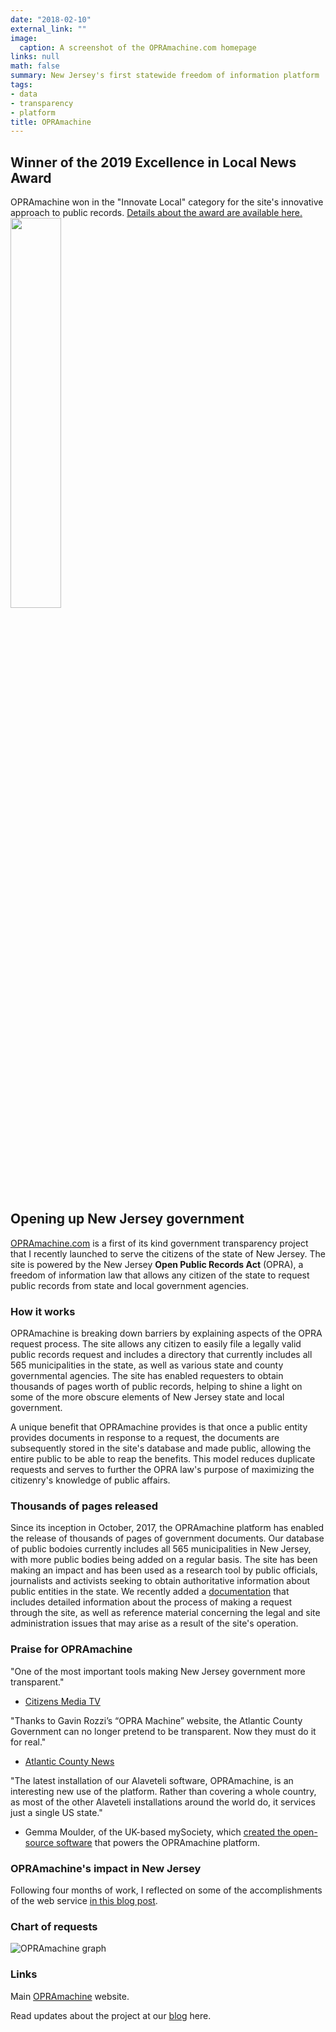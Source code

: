 ```yaml
---
date: "2018-02-10"
external_link: ""
image:
  caption: A screenshot of the OPRAmachine.com homepage
links: null
math: false
summary: New Jersey's first statewide freedom of information platform
tags:
- data
- transparency
- platform
title: OPRAmachine
---
```

## Winner of the 2019 Excellence in Local News Award
OPRAmachine won in the "Innovate Local" category for the site's innovative approach to public records. [Details about the award are available here.](https://politicsoc.com/2019/02/rozzi-wins-statewide-journalism-award/)
<img src="/media/innovate.png" width=40%>


## Opening up New Jersey government

[OPRAmachine.com](https://opramachine.com/) is a first of its kind government transparency project that I recently launched to serve the citizens of the state of New Jersey. The site is powered by the New Jersey **Open Public Records Act** (OPRA), a freedom of information law that allows any citizen of the state to request public records from state and local government agencies.

### How it works

OPRAmachine is breaking down barriers by explaining aspects of the OPRA request process. The site allows any citizen to easily file a legally valid public records request and includes a directory that currently includes all 565 municipalities in the state, as well as various state and county governmental agencies. The site has enabled requesters to obtain thousands of pages worth of public records, helping to shine a light on some of the more obscure elements of New Jersey state and local government.

A unique benefit that OPRAmachine provides is that once a public entity provides documents in response to a request, the documents are subsequently stored in the site's database and made public, allowing the entire public to be able to reap the benefits. This model reduces duplicate requests and serves to further the OPRA law's purpose of maximizing the citizenry's knowledge of public affairs.

### Thousands of pages released
Since its inception in October, 2017, the OPRAmachine platform has enabled the release of thousands of pages of government documents. Our database of public bodoies currently includes all 565 municipalities in New Jersey, with more public bodies being added on a regular basis.
The site has been making an impact and has been used as a research tool by public officials, journalists and activists seeking to obtain authoritative information about public entities in the state. We recently added a [documentation](https://docs.opramachine.com/) that includes detailed information about the process of making a request through the site, as well as reference material concerning the legal and site administration issues that may arise as a result of the site's operation.

### Praise for OPRAmachine

"One of the most important tools making New Jersey government more transparent."
- [Citizens Media TV](https://www.facebook.com/CitizensMediaTV/posts/1661839777229733)

"Thanks to Gavin Rozzi’s “OPRA Machine” website, the Atlantic County Government can no longer pretend to be transparent. Now they must do it for real."
- [Atlantic County News](https://atlanticcountynews.com/2017/11/29/atlantic-county-sexual-harassment-payouts-fly-right-below-the-radar/)

"The latest installation of our Alaveteli software, OPRAmachine, is an interesting new use of the platform. Rather than covering a whole country, as most of the other Alaveteli installations around the world do, it services just a single US state."
- Gemma Moulder, of the UK-based mySociety, which [created the open-source software](https://www.mysociety.org/2017/12/06/introducing-opramachine-tackling-political-corruption-in-new-jersey/) that powers the OPRAmachine platform.

### OPRAmachine's impact in New Jersey
Following four months of work, I reflected on some of the accomplishments of the web service [in this blog post](https://blog.opramachine.com/four-months-later-opramachine-making-an-impact/).

### Chart of requests

![OPRAmachine graph](https://opramachine.com/foi-live-creation.png)

### Links

Main [OPRAmachine](https://opramachine.com/) website.

Read updates about the project at our [blog](https://blog.opramachine.com/) here.
